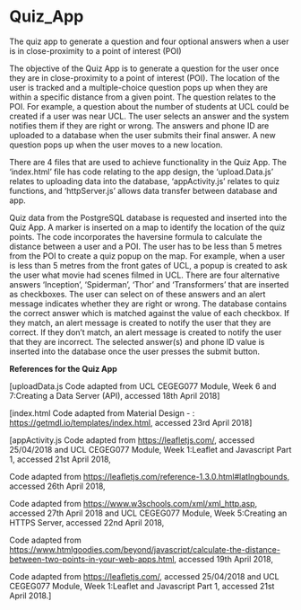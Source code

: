 # Quiz_App
The quiz app to generate a question and four optional answers when a user is in close-proximity to a point of interest (POI)

The objective of the Quiz App is to generate a question for the user once they are in close-proximity to a point of interest (POI). The location of the user is tracked and a multiple-choice question pops up when they are within a specific distance from a given point. The question relates to the POI. For example, a question about the number of students at UCL could be created if a user was near UCL. The user selects an answer and the system notifies them if they are right or wrong. The answers and phone ID are uploaded to a database when the user submits their final answer. A new question pops up when the user moves to a new location. 

There are 4 files that are used to achieve functionality in the Quiz App.  The ‘index.html’ file has code relating to the app design, the ‘upload.Data.js’ relates to uploading data into the database, ‘appActivity.js’ relates to quiz functions, and ‘httpServer.js’ allows data transfer between database and app. 

Quiz data from the PostgreSQL database is requested and inserted into the Quiz App. A marker is inserted on a map to identify the location of the quiz points. The code incorporates the  haversine formula to calculate the distance between a user and a POI. The user has to be less than 5 metres from the POI to create a quiz popup on the map. For example, when a user is less than 5 metres from the front gates of UCL, a popup is created to ask the user what movie had scenes filmed in UCL. There are four alternative answers ‘Inception’, ‘Spiderman’, ‘Thor’ and ‘Transformers’ that are inserted as checkboxes. The user can select on of these answers and an alert message indicates whether they are right or wrong. The database contains the correct answer which is matched against the value of each checkbox. If they match, an alert message is created to notify the user that they are correct. If they don’t match, an alert message is created to notify the user that they are incorrect. The selected answer(s) and phone ID value  is inserted into the database once the user presses the submit button. 

**References for the Quiz App**

[uploadData.js Code adapted from UCL CEGEG077 Module, Week 6 and 7:Creating a Data Server (API), accessed 18th April 2018]

[index.html Code adapted from Material Design - : https://getmdl.io/templates/index.html, accessed 23rd April 2018]

[appActivity.js Code adapted from https://leafletjs.com/, accessed 25/04/2018 and UCL CEGEG077 Module, Week 1:Leaflet and Javascript Part 1, accessed 21st April 2018,

Code adapted from https://leafletjs.com/reference-1.3.0.html#latlngbounds, accessed 26th April 2018,

Code adapted from https://www.w3schools.com/xml/xml_http.asp, accessed 27th April 2018 and UCL CEGEG077 Module, Week 5:Creating an HTTPS Server, accessed 22nd April 2018,

Code adapted from https://www.htmlgoodies.com/beyond/javascript/calculate-the-distance-between-two-points-in-your-web-apps.html, accessed 19th April 2018,

Code adapted from https://leafletjs.com/, accessed 25/04/2018 and UCL CEGEG077 Module, Week 1:Leaflet and Javascript Part 1, accessed 21st April 2018.]
